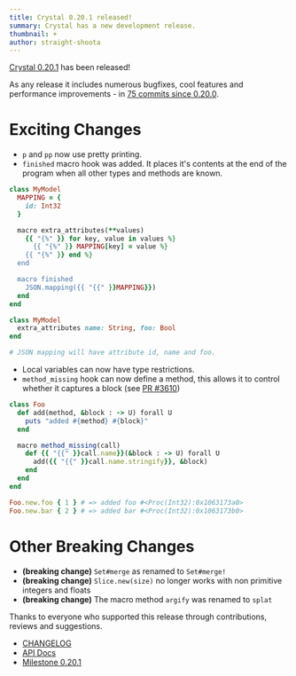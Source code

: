 ```yaml
---
title: Crystal 0.20.1 released!
summary: Crystal has a new development release.
thumbnail: +
author: straight-shoota
---
```


[Crystal 0.20.1](https://github.com/crystal-lang/crystal/releases/tag/0.20.1) has been released!

As any release it includes numerous bugfixes, cool features and performance improvements - in [75 commits since 0.20.0](https://github.com/crystal-lang/crystal/compare/0.20.0...0.20.1).

# Exciting Changes

* `p` and `pp` now use pretty printing.
* `finished` macro hook was added. It places it's contents at the end of the program when all other types and methods are known.

```ruby
class MyModel
  MAPPING = {
    id: Int32
  }

  macro extra_attributes(**values)
    {{ "{%" }} for key, value in values %}
      {{ "{%" }} MAPPING[key] = value %}
    {{ "{%" }} end %}
  end

  macro finished
    JSON.mapping({{ "{{" }}MAPPING}})
  end
end

class MyModel
  extra_attributes name: String, foo: Bool
end

# JSON mapping will have attribute id, name and foo.
```

* Local variables can now have type restrictions.
* `method_missing` hook can now define a method, this allows it to control whether it captures a block (see [PR #3610](https://github.com/crystal-lang/crystal/pull/3610))

```ruby
class Foo
  def add(method, &block : -> U) forall U
    puts "added #{method} #{block}"
  end

  macro method_missing(call)
    def {{ "{{" }}call.name}}(&block : -> U) forall U
      add({{ "{{" }}call.name.stringify}}, &block)
    end
  end
end

Foo.new.foo { 1 } # => added foo #<Proc(Int32):0x1063173a0>
Foo.new.bar { 2 } # => added bar #<Proc(Int32):0x1063173b0>
```

# Other Breaking Changes
* **(breaking change)** `Set#merge` as renamed to `Set#merge!`
* **(breaking change)** `Slice.new(size)` no longer works with non primitive integers and floats
* **(breaking change)** The macro method `argify` was renamed to `splat`

Thanks to everyone who supported this release through contributions, reviews and suggestions.

* [CHANGELOG](https://github.com/crystal-lang/crystal/releases/tag/0.20.1)
* [API Docs](https://crystal-lang.org/api/0.20.1)
* [Milestone 0.20.1](https://github.com/crystal-lang/crystal/issues?q=milestone%3A0.20.1)
